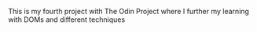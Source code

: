 This is my fourth project with The Odin Project where I further my learning with DOMs and different techniques
